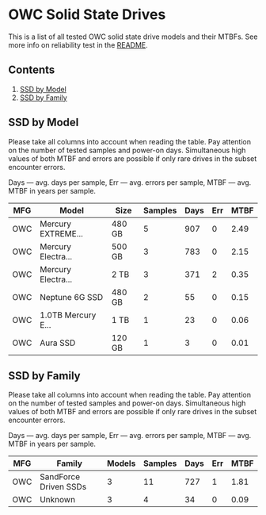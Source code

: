 OWC Solid State Drives
======================

This is a list of all tested OWC solid state drive models and their MTBFs. See
more info on reliability test in the [README](https://github.com/linuxhw/SMART).

Contents
--------

1. [ SSD by Model  ](#ssd-by-model)
2. [ SSD by Family ](#ssd-by-family)

SSD by Model
------------

Please take all columns into account when reading the table. Pay attention on the
number of tested samples and power-on days. Simultaneous high values of both MTBF
and errors are possible if only rare drives in the subset encounter errors.

Days — avg. days per sample,
Err  — avg. errors per sample,
MTBF — avg. MTBF in years per sample.

| MFG       | Model              | Size   | Samples | Days  | Err   | MTBF   |
|-----------|--------------------|--------|---------|-------|-------|--------|
| OWC       | Mercury EXTREME... | 480 GB | 5       | 907   | 0     | 2.49   |
| OWC       | Mercury Electra... | 500 GB | 3       | 783   | 0     | 2.15   |
| OWC       | Mercury Electra... | 2 TB   | 3       | 371   | 2     | 0.35   |
| OWC       | Neptune 6G SSD     | 480 GB | 2       | 55    | 0     | 0.15   |
| OWC       | 1.0TB Mercury E... | 1 TB   | 1       | 23    | 0     | 0.06   |
| OWC       | Aura SSD           | 120 GB | 1       | 3     | 0     | 0.01   |

SSD by Family
-------------

Please take all columns into account when reading the table. Pay attention on the
number of tested samples and power-on days. Simultaneous high values of both MTBF
and errors are possible if only rare drives in the subset encounter errors.

Days — avg. days per sample,
Err  — avg. errors per sample,
MTBF — avg. MTBF in years per sample.

| MFG       | Family                 | Models | Samples | Days  | Err   | MTBF   |
|-----------|------------------------|--------|---------|-------|-------|--------|
| OWC       | SandForce Driven SSDs  | 3      | 11      | 727   | 1     | 1.81   |
| OWC       | Unknown                | 3      | 4       | 34    | 0     | 0.09   |
